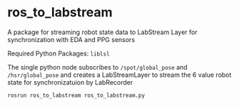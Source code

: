 # ros_to_labstream
A package for streaming robot state data to LabStream Layer for synchronization with EDA and PPG sensors

Required Python Packages:
```liblsl```

The single python node subscribes to ```/spot/global_pose``` and ```/hsr/global_pose``` and creates a LabStreamLayer to stream the 6 value robot
state for synchronizatuion by LabRecorder
```
rosrun ros_to_labstream ros_to_labstream.py
```
